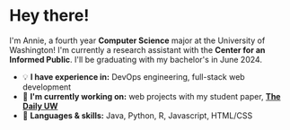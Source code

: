 <!--
**anniedenton/anniedenton** is a ✨ _special_ ✨ repository because its `README.md` (this file) appears on your GitHub profile.

Here are some ideas to get you started:

- 🔭 I’m currently working on ...
- 🌱 I’m currently learning ...
- 👯 I’m looking to collaborate on ...
- 🤔 I’m looking for help with ...
- 💬 Ask me about ...
- 📫 How to reach me: ...
- 😄 Pronouns: ...
- ⚡ Fun fact: ...
-->
<h1>Hey there!</h1>

I'm Annie, a fourth year <b>Computer Science</b> major at the University of Washington! I'm currently a research assistant with the <b>Center for an Informed Public</b>. I'll be graduating with my bachelor's in June 2024.

* 💡  <b>I have experience in:</b> DevOps engineering, full-stack web development
* 🌱 <b>I'm currently working on:</b> web projects with my student paper, <b><a href="https://www.dailyuw.com">The Daily UW</a></b>
* 💬 <b>Languages & skills:</b> Java, Python, R, Javascript, HTML/CSS

<br>
<!-- a href="https://www.anniedenton.com">My website</a-->
